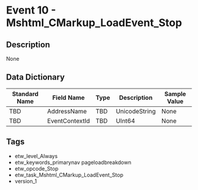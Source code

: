 # Event 10 - Mshtml_CMarkup_LoadEvent_Stop

## Description
None

## Data Dictionary
|Standard Name|Field Name|Type|Description|Sample Value|
|---|---|---|---|---|
|TBD|AddressName|TBD|UnicodeString|None|None|
|TBD|EventContextId|TBD|UInt64|None|None|

## Tags
* etw_level_Always
* etw_keywords_primarynav pageloadbreakdown
* etw_opcode_Stop
* etw_task_Mshtml_CMarkup_LoadEvent_Stop
* version_1